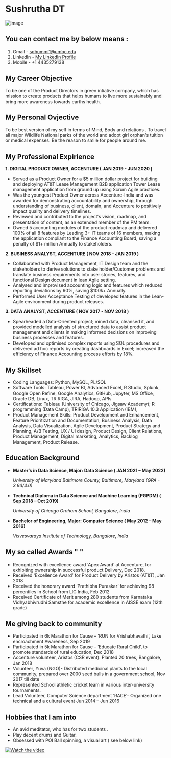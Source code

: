 # **Sushrutha DT** 


![image ](https://github.com/SushruthDt/Sushruth_data690/blob/main/MyPic.png)

## You can contact me by below means  : 

1. Gmail - sdhummi1@umbc.edu
2. LinkedIn - 	[My LinkedIn Profile](https://www.linkedin.com/in/sushrutha-dt/)
3. Mobile - +1 4435279138

## My Career Objective
To be one of the Product Directors in green intiative company, which has mission to create products that helps humans to live more sustainably and bring more awareness towards earths health. 

## My Personal Ovjective
To be best version of my self in terms of Mind, Body and relations . To travel all major Wildlife National parks of the world and adopt girl orphan's tuition or medical expenses. Be the reason to smile for people around me. 


## My Professional Expirience

**1. DIGITAL PRODUCT OWNER, ACCENTURE ( JAN 2019 - JUN 2020 )**
-	Served as a Product Owner for a $5 million dollar project for building and deploying AT&T Lease Management B2B application Tower Lease management application from ground up using Scrum Agile practices. 
-	Was the youngest Product Owner across Accenture-India and was awarded for demonstrating accountability and ownership, through understanding of business, client, domain, and Accenture to positively impact quality and delivery timelines.
-	Reviewed and contributed to the project's vision, roadmap, and presentation of content, as an extended member of the PM team.
-	Owned 5 accounting modules of the product roadmap and delivered 100% of all 8 features by Leading 3+ IT teams of 16 members, making the application compliant to the Finance Accounting Board, saving a penalty of $1+ million Annually to stakeholders.

**2. BUSINESS ANALYST, ACCENTURE  ( NOV 2018 - JAN 2019 )**
-	Collaborated with Product Management, IT Design team and the stakeholders to derive solutions to stake holder/Customer problems and translate business requirements into user stories, features, and functional Design document in lean Agile setting.
-	Analysed and improvised accounting logic and features which reduced reporting deviations by 60%, saving $100k+ Annually.
-	Performed User Acceptance Testing of developed features in the Lean-Agile environment during product releases. 

**3. DATA ANALYST, ACCENTURE   ( NOV 2017 - NOV 2018 )**
- Spearheaded a Data-Oriented project; mined data, cleansed it, and provided modelled analysis of structured data to assist product management and clients in making informed decisions on improving business processes and features.
-	Developed and optimised complex reports using SQL procedures and delivered ad hoc reports by creating dashboards in Excel; increased the efficiency of Finance Accounting process efforts by 18%.

## My Skillset 
- Coding Languages: Python, MySQL, PL/SQL
-	Software Tools: Tableau, Power BI, Advanced Excel, R Studio, Splunk, Google Open Refine, Google Analytics, GitHub, Jupyter, MS Office, Oracle DB, Linux, TRIRIGA, JIRA, Hadoop, APIs
-	Certifications: Tableau (University of Chicago, Jigsaw Academy); R programming (Data Camp), TRIRIGA 10.3 Application (IBM),
-	Product Management Skills: Product Development and Enhancement, Feature Prioritization and Documentation, Business Analysis, Data Analysis, Data Visualization, Agile Development, Product Strategy and Planning, A/B Testing, UX / UI design, Product Design, Client Relations, Product Management, Digital marketing, Analytics, Backlog Management, Product Release.

## Education Background
- **Master’s in Data Science, Major: Data Science  ( JAN 2021 – May 2022)**

    *University of Maryland Baltimore County, Baltimore, Maryland   (GPA - 3.93/4.0)*

- **Technical Diploma in Data Science and Machine Learning (PGPDM) ( Sep 2018 – Oct 2019)**

    *University of Chicago Graham School, Bangalore, India*

- **Bachelor of Engineering, Major: Computer Science ( May 2012 – May 2016)**

    *Visvesvaraya Institute of Technology, Bangalore, India*
 
 
 ## My so called Awards " " 
- Recognized with excellence award ‘Apex Award’ at Accenture, for exhibiting ownership in successful product Delivery, Dec 2018.
- Received ‘Excellence Award’ for Product Delivery by Aristos (AT&T), Jan 2018
- Received the honorary award ‘Prathibha Puraskar’ for achieving 98 percentiles in School from LIC India, Feb 2012
- Received Certificate of Merit among 280 students from Karnataka Vidhyabhivrudhi Samsthe for academic excellence in AISSE
exam (12th grade)

## Me giving back to community
- Participated in 6k Marathon for Cause – ‘RUN for Vrishabhavathi’, Lake encroachment Awareness, Sep 2019
- Participated in 5k Marathon for Cause – ‘Educate Rural Child’, to promote standards of rural education, Dec 2018
- Accenture volunteer, Aristos (CSR event): Planted 20 trees, Bangalore, Jan 2018
- Volunteer, Yuva (NGO)- Distributed medicinal plants to the local community, prepared over 2000 seed balls in a government
school, Nov 2017 till date
- Represented School athletic cricket team in various inter-university tournaments.
- Lead Volunteer, Computer Science department ‘RACE’- Organized one technical and a cultural event Jun 2014 – Jun 2016

## Hobbies that I am into
- An avid meditator, who has for two students . 
-  Play decent drums and Guitar.
- Obsessed with POI Ball spinning, a visual art ( see below link)

[![Watch the video](https://i.imgur.com/vKb2F1B.png)](https://youtu.be/vt5fpE0bzSY)
